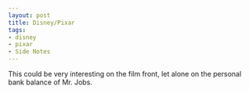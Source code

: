 ```yaml
---
layout: post
title: Disney/Pixar
tags:
- disney
- pixar
- Side Notes
---
```

This could be very interesting on the film front, let alone on the personal bank balance of Mr. Jobs.
